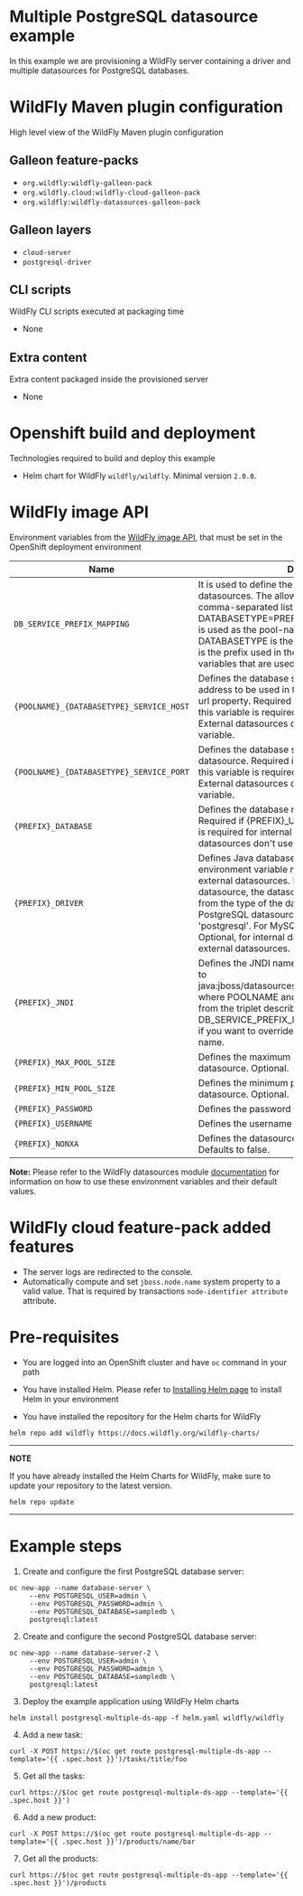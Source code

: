 # Multiple PostgreSQL datasource example

In this example we are provisioning a WildFly server containing a driver and multiple datasources for PostgreSQL databases.

# WildFly Maven plugin configuration
High level view of the WildFly Maven plugin configuration

## Galleon feature-packs

* `org.wildfly:wildfly-galleon-pack`
* `org.wildfly.cloud:wildfly-cloud-galleon-pack`
* `org.wildfly:wildfly-datasources-galleon-pack`

## Galleon layers

* `cloud-server`
* `postgresql-driver`

## CLI scripts
WildFly CLI scripts executed at packaging time

* None

## Extra content
Extra content packaged inside the provisioned server

* None

# Openshift build and deployment
Technologies required to build and deploy this example

* Helm chart for WildFly `wildfly/wildfly`. Minimal version `2.0.0`.

# WildFly image API
Environment variables from the [WildFly image API](https://github.com/wildfly/wildfly-cekit-modules/blob/main/jboss/container/wildfly/run/api/module.yaml), that must be set in the OpenShift deployment environment

|Name|Description|
|----|-----------|
|`DB_SERVICE_PREFIX_MAPPING`|It is used to define the mapping prefixes for datasources. The allowed value for this variable is a comma-separated list of POOLNAME-DATABASETYPE=PREFIX triplets, where POOLNAME is used as the pool-name in the datasource, DATABASETYPE is the database driver to use, PREFIX is the prefix used in the names of environment variables that are used to configure the datasource.|
|`{POOLNAME}_{DATABASETYPE}_SERVICE_HOST`|Defines the database server’s host name or IP address to be used in the datasource’s connection-url property. Required if {PREFIX}_URL is not defined, this variable is required for internal datasources. External datasources don't use this environment variable.|
|`{POOLNAME}_{DATABASETYPE}_SERVICE_PORT`|Defines the database server’s port for the datasource. Required if {PREFIX}_URL is not defined, this variable is required for internal datasources. External datasources don't use this environment variable.|
|`{PREFIX}_DATABASE`|Defines the database name for the datasource. Required if {PREFIX}_URL is not defined, this variable is required for internal datasources. External datasources don't use this environment variable.|
|`{PREFIX}_DRIVER`|Defines Java database driver for the datasource. This environment variable must be defined only for external datasources. In case of an internal datasource, the datasource driver name in derived from the type of the datasource in use. For PostgreSQL datasource, the driver name is 'postgresql'. For MySQL, the name is 'mysql'. Optional, for internal datasources. Required for external datasources.|
|`{PREFIX}_JNDI`|Defines the JNDI name for the datasource. Defaults to java:jboss/datasources/POOLNAME_DATABASETYPE, where POOLNAME and DATABASETYPE are taken from the triplet described in DB_SERVICE_PREFIX_MAPPING. This setting is useful if you want to override the default generated JNDI name.|
|`{PREFIX}_MAX_POOL_SIZE`|Defines the maximum pool size option for the datasource. Optional.|
|`{PREFIX}_MIN_POOL_SIZE`|Defines the minimum pool size option for the datasource. Optional.|
|`{PREFIX}_PASSWORD`|Defines the password for the datasource. Required.|
|`{PREFIX}_USERNAME`|Defines the username for the datasource. Required.|
|`{PREFIX}_NONXA`|Defines the datasource as a non-XA datasource. Defaults to false.|

__Note:__ Please refer to the WildFly datasources module [documentation](https://github.com/wildfly/wildfly-cekit-modules/blob/main/jboss/container/wildfly/launch/datasources/module.yaml) for information on how to use these environment variables and their default values.
# WildFly cloud feature-pack added features

* The server logs are redirected to the console. 
* Automatically compute and set `jboss.node.name` system property to a valid value. That is required by transactions `node-identifier attribute` attribute. 

# Pre-requisites

* You are logged into an OpenShift cluster and have `oc` command in your path

* You have installed Helm. Please refer to [Installing Helm page](https://helm.sh/docs/intro/install/) to install Helm in your environment

* You have installed the repository for the Helm charts for WildFly

 ```
helm repo add wildfly https://docs.wildfly.org/wildfly-charts/
```
----
**NOTE**

If you have already installed the Helm Charts for WildFly, make sure to update your repository to the latest version.

```
helm repo update
```
----

# Example steps

1. Create and configure the first PostgreSQL database server:

```
oc new-app --name database-server \
     --env POSTGRESQL_USER=admin \
     --env POSTGRESQL_PASSWORD=admin \
     --env POSTGRESQL_DATABASE=sampledb \
     postgresql:latest
```
2. Create and configure the second PostgreSQL database server:

```
oc new-app --name database-server-2 \
     --env POSTGRESQL_USER=admin \
     --env POSTGRESQL_PASSWORD=admin \
     --env POSTGRESQL_DATABASE=sampledb \
     postgresql:latest
```

3. Deploy the example application using WildFly Helm charts

```
helm install postgresql-multiple-ds-app -f helm.yaml wildfly/wildfly
```

4. Add a new task:

```
curl -X POST https://$(oc get route postgresql-multiple-ds-app --template='{{ .spec.host }}')/tasks/title/foo
```

5. Get all the tasks:

```
curl https://$(oc get route postgresql-multiple-ds-app --template='{{ .spec.host }}')
```

6. Add a new product:

```
curl -X POST https://$(oc get route postgresql-multiple-ds-app --template='{{ .spec.host }}')/products/name/bar
```

7. Get all the products:

```
curl https://$(oc get route postgresql-multiple-ds-app --template='{{ .spec.host }}')/products
```
